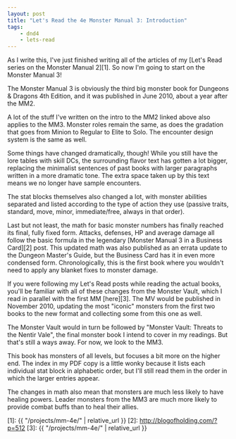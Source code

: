 ```yaml
---
layout: post
title: "Let's Read the 4e Monster Manual 3: Introduction"
tags:
    - dnd4
    - lets-read
---
```


As I write this, I've just finished writing all of the articles of my [Let's
Read series on the Monster Manual 2][1]. So now I'm going to start on the
Monster Manual 3!

The Monster Manual 3 is obviously the third big monster book for Dungeons &
Dragons 4th Edition, and it was published in June 2010, about a year after the
MM2.

A lot of the stuff I've written on the intro to the MM2 linked above also
applies to the MM3. Monster roles remain the same, as does the gradation that
goes from Minion to Regular to Elite to Solo. The encounter design system is the
same as well.

Some things have changed dramatically, though! While you still have the lore
tables with skill DCs, the surrounding flavor text has gotten a lot bigger,
replacing the minimalist sentences of past books with larger paragraphs written
in a more dramatic tone. The extra space taken up by this text means we no
longer have sample encounters.

The stat blocks themselves also changed a lot, with monster abilities separated
and listed according to the type of action they use (passive traits, standard,
move, minor, immediate/free, always in that order).

Last but not least, the math for basic monster numbers has finally reached its
final, fully fixed form. Attacks, defenses, HP and average damage all follow the
basic formula in the legendary [Monster Manual 3 in a Business Card][2]
post. This updated math was also published as an errata update to the Dungeon
Master's Guide, but the Business Card has it in even more condensed
form. Chronologically, this is the first book where you wouldn't need to apply
any blanket fixes to monster damage.

If you were following my Let's Read posts while reading the actual books, you'll
be familiar with all of these changes from the Monster Vault, which I read in
parallel with the first MM [here][3]. The MV would be published in November
2010, updating the most "iconic" monsters from the first two books to the new
format and collecting some from this one as well.

The Monster Vault would in turn be followed by "Monster Vault: Threats to the
Nentir Vale", the final monster book I intend to cover in my readings. But
that's still a ways away. For now, we look to the MM3.

This book has monsters of all levels, but focuses a bit more on the higher
end. The index in my PDF copy is a little wonky because it lists each individual
stat block in alphabetic order, but I'll still read them in the order in which
the larger entries appear.

The changes in math also mean that monsters are much less likely to have healing
powers. Leader monsters from the MM3 are much more likely to provide combat
buffs than to heal their allies.



[1]: {{ "/projects/mm-4e/" | relative_url }}
[2]: http://blogofholding.com/?p=512
[3]: {{ "/projects/mm-4e/" | relative_url }}
